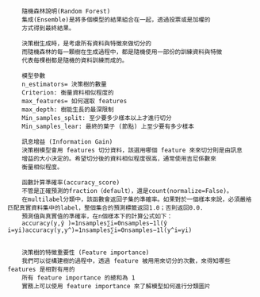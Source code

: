 		隨機森林說明(Random Forest)
		集成(Ensemble)是將多個模型的結果組合在一起，透過投票或是加權的
		方式得到最終結果。
		
		決策樹生成時，是考慮所有資料與特徵來做切分的
		而隨機森林的每一顆樹在生成過程中，都是隨機使用一部份的訓練資料與特徵
		代表每棵樹都是隨機的資料訓練而成的。

        模型參數
        n_estimators= 決策樹的數量
        Criterion: 衡量資料相似程度的 
        max_features= 如何選取 features
        max_depth: 樹能生長的最深限制
        Min_samples_split: 至少要多少樣本以上才進行切分
        Min_samples_lear: 最終的葉子 (節點) 上至少要有多少樣本

        訊息增益 (Information Gain)
        決策樹模型會用 features 切分資料，該選用哪個 feature 來來切分則是由訊息
        增益的大小決定的。希望切分後的資料相似程度很高，通常使用吉尼係數來
        衡量相似程度。

        函數計算準確率(accuracy_score)
        不管是正確預測的fraction（default），還是count(normalize=False)。
        在multilabel分類中，該函數會返回子集的準確率。如果對於一個樣本來說，必須嚴格匹配真實資料集中的label，整個集合的預測標籤返回1.0；否則返回0.0.
        預測值與真實值的準確率，在n個樣本下的計算公式如下：
        accuracy(y,ŷ )=1nsamples∑i=0nsamples−1l(ŷ i=yi)accuracy(y,y^)=1nsamples∑i=0nsamples−1l(y^i=yi)


        決策樹的特徵重要性 (Feature importance)
        我們可以從構建樹的過程中，透過 feature 被⽤用來切分的次數，來得知哪些features 是相對有用的
        所有 feature importance 的總和為 1
        實務上可以使用 feature importance 來了解模型如何進行分類圖片




